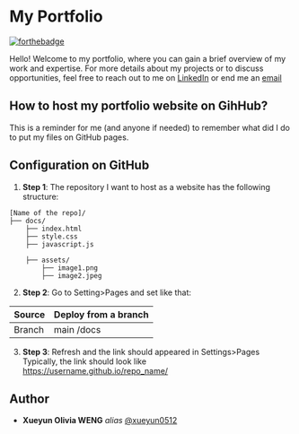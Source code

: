# My Portfolio

[![forthebadge](http://forthebadge.com/images/badges/built-with-love.svg)](http://forthebadge.com) 

Hello! Welcome to my portfolio, where you can gain a brief overview of my work and expertise. For more details about my projects or to discuss opportunities, feel free to reach out to me on [LinkedIn](https://www.linkedin.com/in/wengxueyun31415/) or end me an [email](mailto:xueyunweng2@gmail.com)

## How to host my portfolio website on GihHub?

This is a reminder for me (and anyone if needed) to remember what did I do to put my files on GitHub pages. 

## Configuration on GitHub

1) **Step 1**: The repository I want to host as a website has the following structure:
```
[Name of the repo]/
├── docs/
    ├── index.html
    ├── style.css
    ├── javascript.js

    ├── assets/
        ├── image1.png
        ├── image2.jpeg
```

2) **Step 2**: Go to Setting>Pages and set like that:

| Source | Deploy from a branch |
|--------|----------------------|
| Branch | main /docs           |


3) **Step 3**: Refresh and the link should appeared in Settings>Pages <br>
  Typically, the link should look like  https://username.github.io/repo_name/


## Author
* **Xueyun Olivia WENG** _alias_ [@xueyun0512](https://github.com/xueyun0512/)



